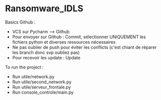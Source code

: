 # Ransomware_IDLS
Basics Github :
- VCS sur Pycharm --> Github
- Pour envoyer sur Github : Commit, sélectionner UNIQUEMENT les fichiers python et diverses ressources nécessaires
- Ne pas oublier de push pour éviter les conflicts (c'est chiant de réparer les branch donc svp oubliez pas)
- Pour recevoir les update : Update

To run the project :
- Run utile/network.py
- Run utile/second_network.py
- Run utile/serveur_frontale.py
- Run console_controle/main.py